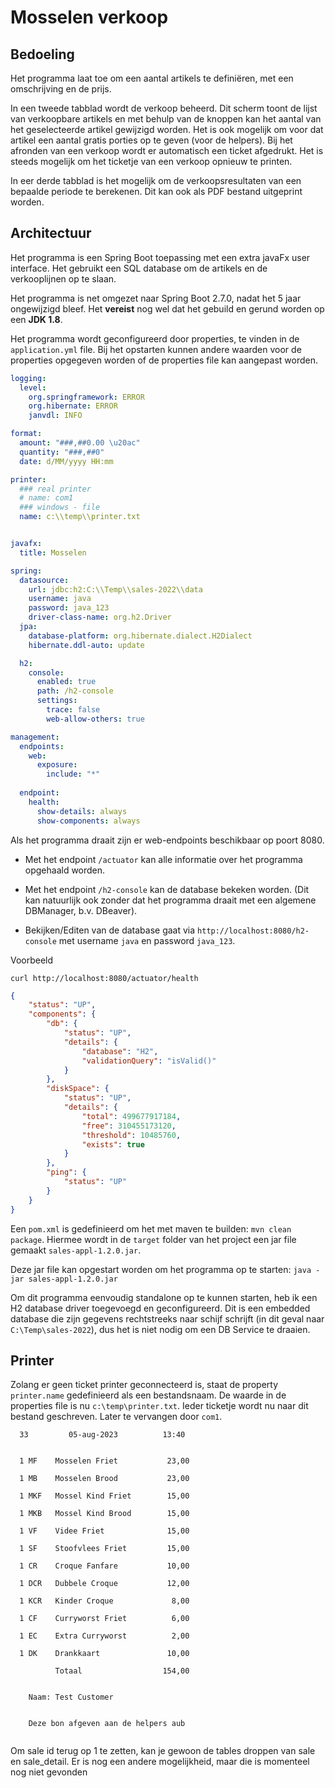 # Mosselen verkoop

## Bedoeling

Het programma laat toe om een aantal artikels te definiëren, met een omschrijving en de prijs. 

In een tweede tabblad wordt de verkoop beheerd. Dit scherm toont de lijst van verkoopbare artikels en met behulp
van de knoppen kan het aantal van het geselecteerde artikel gewijzigd worden. Het is ook mogelijk om voor dat artikel
een aantal gratis porties op te geven (voor de helpers). Bij het afronden van een verkoop wordt er automatisch een 
ticket afgedrukt.
Het is steeds mogelijk om het ticketje van een verkoop opnieuw te printen.

In eer derde tabblad is het mogelijk om de verkoopsresultaten van een bepaalde periode te berekenen. Dit kan ook als
PDF bestand uitgeprint worden.

## Architectuur

Het programma is een Spring Boot toepassing met een extra javaFx user interface. Het gebruikt een SQL database om de
artikels en de verkooplijnen op te slaan.

Het programma is net omgezet naar Spring Boot 2.7.0, nadat het 5 jaar ongewijzigd bleef. Het **vereist** nog wel dat
het gebuild en gerund worden op een **JDK 1.8**. 

Het programma wordt geconfigureerd door properties, te vinden in de `application.yml` file. Bij het opstarten kunnen andere
waarden voor de properties opgegeven worden of de properties file kan aangepast worden.

``` yaml
logging:
  level:
    org.springframework: ERROR
    org.hibernate: ERROR
    janvdl: INFO

format:
  amount: "###,##0.00 \u20ac"
  quantity: "###,##0"
  date: d/MM/yyyy HH:mm

printer:
  ### real printer
  # name: com1
  ### windows - file
  name: c:\\temp\\printer.txt


javafx:
  title: Mosselen

spring:
  datasource:
    url: jdbc:h2:C:\\Temp\\sales-2022\\data
    username: java
    password: java_123
    driver-class-name: org.h2.Driver
  jpa:
    database-platform: org.hibernate.dialect.H2Dialect
    hibernate.ddl-auto: update

  h2:
    console:
      enabled: true
      path: /h2-console
      settings:
        trace: false
        web-allow-others: true

management:
  endpoints:
    web:
      exposure:
        include: "*"
  
  endpoint:
    health:
      show-details: always
      show-components: always
```

Als het programma draait zijn er web-endpoints beschikbaar op poort 8080.

- Met het endpoint `/actuator` kan alle informatie over het programma opgehaald worden.
- Met het endpoint `/h2-console` kan de database bekeken worden. (Dit kan natuurlijk ook zonder dat het programma draait
met een algemene DBManager, b.v. DBeaver).

- Bekijken/Editen van de database gaat via `http://localhost:8080/h2-console` met username `java` en password `java_123`.


Voorbeeld

```
curl http://localhost:8080/actuator/health
```
``` json
{
	"status": "UP",
	"components": {
		"db": {
			"status": "UP",
			"details": {
				"database": "H2",
				"validationQuery": "isValid()"
			}
		},
		"diskSpace": {
			"status": "UP",
			"details": {
				"total": 499677917184,
				"free": 310455173120,
				"threshold": 10485760,
				"exists": true
			}
		},
		"ping": {
			"status": "UP"
		}
	}
}
```

Een `pom.xml` is gedefinieerd om het met maven te builden: `mvn clean package`. Hiermee wordt in de `target` folder van 
het project een jar file gemaakt `sales-appl-1.2.0.jar`.

Deze jar file kan opgestart worden om het programma op te starten: `java -jar sales-appl-1.2.0.jar`

Om dit programma eenvoudig standalone op te kunnen starten, heb ik een H2 database driver toegevoegd en geconfigureerd. 
Dit is een embedded database die zijn gegevens rechtstreeks naar schijf schrijft (in dit geval naar `C:\Temp\sales-2022`),
dus het is niet nodig om een DB Service te draaien.

## Printer

Zolang er geen ticket printer geconnecteerd is, staat de property `printer.name` gedefinieerd als een bestandsnaam. De
waarde in de properties file is nu `c:\temp\printer.txt`. Ieder ticketje wordt nu naar dit bestand geschreven.
Later te vervangen door `com1`.

```
  33         05-aug-2023          13:40


  1 MF    Mosselen Friet           23,00

  1 MB    Mosselen Brood           23,00

  1 MKF   Mossel Kind Friet        15,00

  1 MKB   Mossel Kind Brood        15,00

  1 VF    Videe Friet              15,00

  1 SF    Stoofvlees Friet         15,00

  1 CR    Croque Fanfare           10,00

  1 DCR   Dubbele Croque           12,00

  1 KCR   Kinder Croque             8,00

  1 CF    Curryworst Friet          6,00

  1 EC    Extra Curryworst          2,00

  1 DK    Drankkaart               10,00

          Totaal                  154,00


    Naam: Test Customer


    Deze bon afgeven aan de helpers aub


```

Om sale id terug op 1 te zetten, kan je gewoon de tables droppen van sale en sale_detail. Er is nog een andere mogelijkheid, maar die is momenteel nog niet gevonden

